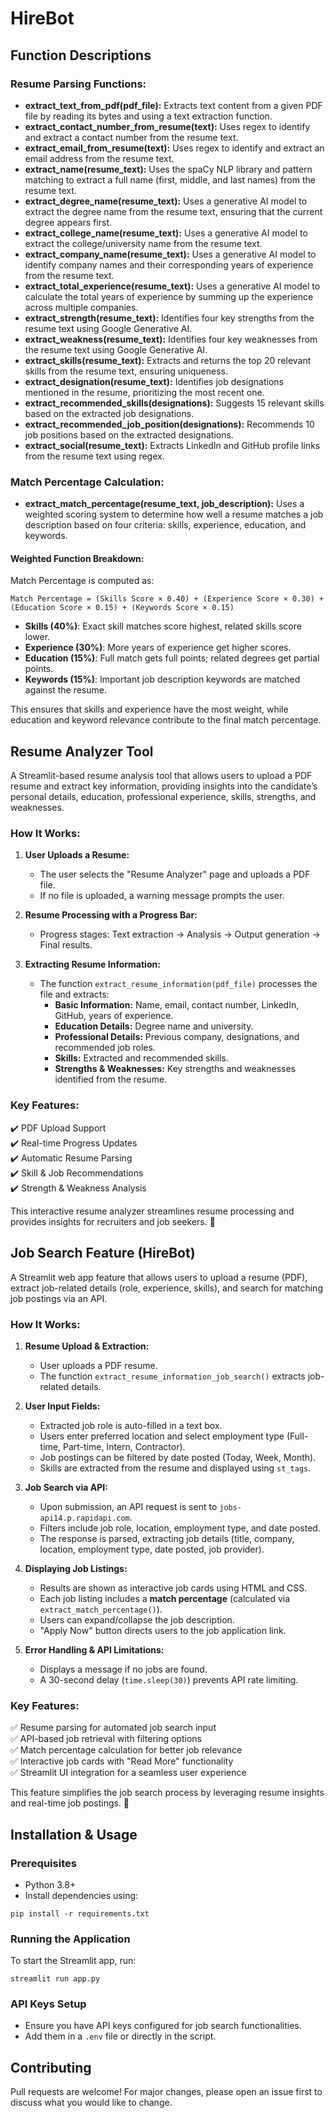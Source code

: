 # HireBot

## Function Descriptions

### Resume Parsing Functions:

- **extract\_text\_from\_pdf(pdf\_file):** Extracts text content from a given PDF file by reading its bytes and using a text extraction function.
- **extract\_contact\_number\_from\_resume(text):** Uses regex to identify and extract a contact number from the resume text.
- **extract\_email\_from\_resume(text):** Uses regex to identify and extract an email address from the resume text.
- **extract\_name(resume\_text):** Uses the spaCy NLP library and pattern matching to extract a full name (first, middle, and last names) from the resume text.
- **extract\_degree\_name(resume\_text):** Uses a generative AI model to extract the degree name from the resume text, ensuring that the current degree appears first.
- **extract\_college\_name(resume\_text):** Uses a generative AI model to extract the college/university name from the resume text.
- **extract\_company\_name(resume\_text):** Uses a generative AI model to identify company names and their corresponding years of experience from the resume text.
- **extract\_total\_experience(resume\_text):** Uses a generative AI model to calculate the total years of experience by summing up the experience across multiple companies.
- **extract\_strength(resume\_text):** Identifies four key strengths from the resume text using Google Generative AI.
- **extract\_weakness(resume\_text):** Identifies four key weaknesses from the resume text using Google Generative AI.
- **extract\_skills(resume\_text):** Extracts and returns the top 20 relevant skills from the resume text, ensuring uniqueness.
- **extract\_designation(resume\_text):** Identifies job designations mentioned in the resume, prioritizing the most recent one.
- **extract\_recommended\_skills(designations):** Suggests 15 relevant skills based on the extracted job designations.
- **extract\_recommended\_job\_position(designations):** Recommends 10 job positions based on the extracted designations.
- **extract\_social(resume\_text):** Extracts LinkedIn and GitHub profile links from the resume text using regex.

### Match Percentage Calculation:

- **extract\_match\_percentage(resume\_text, job\_description):** Uses a weighted scoring system to determine how well a resume matches a job description based on four criteria: skills, experience, education, and keywords.

#### Weighted Function Breakdown:

Match Percentage is computed as:

```
Match Percentage = (Skills Score × 0.40) + (Experience Score × 0.30) + (Education Score × 0.15) + (Keywords Score × 0.15)
```

- **Skills (40%)**: Exact skill matches score highest, related skills score lower.
- **Experience (30%)**: More years of experience get higher scores.
- **Education (15%)**: Full match gets full points; related degrees get partial points.
- **Keywords (15%)**: Important job description keywords are matched against the resume.

This ensures that skills and experience have the most weight, while education and keyword relevance contribute to the final match percentage.

## Resume Analyzer Tool

A Streamlit-based resume analysis tool that allows users to upload a PDF resume and extract key information, providing insights into the candidate’s personal details, education, professional experience, skills, strengths, and weaknesses.

### How It Works:

1. **User Uploads a Resume:**

   - The user selects the "Resume Analyzer" page and uploads a PDF file.
   - If no file is uploaded, a warning message prompts the user.

2. **Resume Processing with a Progress Bar:**

   - Progress stages: Text extraction → Analysis → Output generation → Final results.

3. **Extracting Resume Information:**

   - The function `extract_resume_information(pdf_file)` processes the file and extracts:
     - **Basic Information:** Name, email, contact number, LinkedIn, GitHub, years of experience.
     - **Education Details:** Degree name and university.
     - **Professional Details:** Previous company, designations, and recommended job roles.
     - **Skills:** Extracted and recommended skills.
     - **Strengths & Weaknesses:** Key strengths and weaknesses identified from the resume.

### Key Features:

✔️ PDF Upload Support\
✔️ Real-time Progress Updates\
✔️ Automatic Resume Parsing\
✔️ Skill & Job Recommendations\
✔️ Strength & Weakness Analysis

This interactive resume analyzer streamlines resume processing and provides insights for recruiters and job seekers. 🚀

## Job Search Feature (HireBot)

A Streamlit web app feature that allows users to upload a resume (PDF), extract job-related details (role, experience, skills), and search for matching job postings via an API.

### How It Works:

1. **Resume Upload & Extraction:**

   - User uploads a PDF resume.
   - The function `extract_resume_information_job_search()` extracts job-related details.

2. **User Input Fields:**

   - Extracted job role is auto-filled in a text box.
   - Users enter preferred location and select employment type (Full-time, Part-time, Intern, Contractor).
   - Job postings can be filtered by date posted (Today, Week, Month).
   - Skills are extracted from the resume and displayed using `st_tags`.

3. **Job Search via API:**

   - Upon submission, an API request is sent to `jobs-api14.p.rapidapi.com`.
   - Filters include job role, location, employment type, and date posted.
   - The response is parsed, extracting job details (title, company, location, employment type, date posted, job provider).

4. **Displaying Job Listings:**

   - Results are shown as interactive job cards using HTML and CSS.
   - Each job listing includes a **match percentage** (calculated via `extract_match_percentage()`).
   - Users can expand/collapse the job description.
   - "Apply Now" button directs users to the job application link.

5. **Error Handling & API Limitations:**

   - Displays a message if no jobs are found.
   - A 30-second delay (`time.sleep(30)`) prevents API rate limiting.

### Key Features:

✅ Resume parsing for automated job search input\
✅ API-based job retrieval with filtering options\
✅ Match percentage calculation for better job relevance\
✅ Interactive job cards with "Read More" functionality\
✅ Streamlit UI integration for a seamless user experience

This feature simplifies the job search process by leveraging resume insights and real-time job postings. 🚀

## Installation & Usage

### Prerequisites

- Python 3.8+
- Install dependencies using:

```
pip install -r requirements.txt
```

### Running the Application

To start the Streamlit app, run:

```
streamlit run app.py
```

### API Keys Setup

- Ensure you have API keys configured for job search functionalities.
- Add them in a `.env` file or directly in the script.

## Contributing

Pull requests are welcome! For major changes, please open an issue first to discuss what you would like to change.


